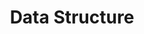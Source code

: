 ---
page_id: course_2
layout: page
title: Data Structure
description: 
location: ETITC
img: 
redirect: https://github.com/saguileran/ETITC-2024-1/tree/main/Data%20Structure
importance: 1
category: ETITC-2024-1
related_publications: true
---